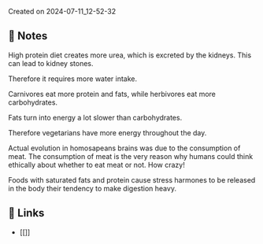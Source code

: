 Created on 2024-07-11_12-52-32

## 📔 Notes

High protein diet creates more urea, which is excreted by the kidneys. This can lead to kidney stones.

Therefore it requires more water intake.

Carnivores eat more protein and fats, while herbivores eat more carbohydrates.

Fats turn into energy a lot slower than carbohydrates.

Therefore vegetarians have more energy throughout the day.


Actual evolution in homosapeans brains was due to the consumption of meat. The consumption of meat is the very reason why humans could think ethically about whether to eat meat or not. How crazy!

Foods with saturated fats and protein cause stress harmones to be released in the body their tendency to make digestion heavy.

## 🔗 Links

- [[]]
